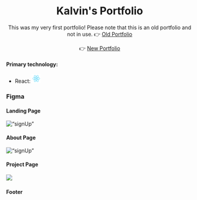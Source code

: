 <div align="center">

# Kalvin's Portfolio

This was my very first portfolio!
Please note that this is an old portfolio and not in use.
👉 [Old Portfolio](https://kalvintangv1.netlify.app/)

👉 [New Portfolio](https://kalvintang.me/)

</div>

#### Primary technology:

-   React: <img align="auto" alt="React" width="5%" src="https://raw.githubusercontent.com/github/explore/80688e429a7d4ef2fca1e82350fe8e3517d3494d/topics/react/react.png" />

### Figma

#### Landing Page

<img src="https://i.imgur.com/stOu3Tj.jpg" alt=“signUp” width="90%">

#### About Page

<img src="https://i.imgur.com/UW4tGjr.jpg" alt=“signUp” width="90%">

#### Project Page

<img src="https://i.imgur.com/CogevPu.jpg">

#### Footer
